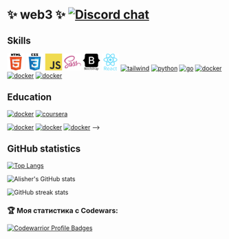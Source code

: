 # ✨ web3 ✨ [![Discord chat](https://img.shields.io/discord/846624424199061524.svg?logo=discord&style=flat)](https://discord.gg/dPpmfxdJGn)



## Skills

<p align="left">
  <a href="https://www.w3.org/html/" target="_blank" rel="noreferrer"><img src="https://raw.githubusercontent.com/devicons/devicon/master/icons/html5/html5-original-wordmark.svg" alt="html5" width="40" height="40"/></a>
  <a href="https://www.w3schools.com/css/" target="_blank" rel="noreferrer"><img src="https://raw.githubusercontent.com/devicons/devicon/master/icons/css3/css3-original-wordmark.svg" alt="css3" width="40" height="40"/></a>
  <a href="https://developer.mozilla.org/en-US/docs/Web/JavaScript" target="_blank" rel="noreferrer"><img src="https://raw.githubusercontent.com/devicons/devicon/master/icons/javascript/javascript-original.svg" alt="javascript" width="40" height="40"/></a>
  <a href="https://sass-lang.com" target="_blank" rel="noreferrer"><img src="https://raw.githubusercontent.com/devicons/devicon/master/icons/sass/sass-original.svg" alt="sass" width="40" height="40"/></a>
  <a href="https://getbootstrap.com" target="_blank" rel="noreferrer"><img src="https://raw.githubusercontent.com/devicons/devicon/master/icons/bootstrap/bootstrap-plain-wordmark.svg" alt="bootstrap" width="40" height="40"/></a>
  <a href="https://reactjs.org/" target="_blank" rel="noreferrer"><img src="https://raw.githubusercontent.com/devicons/devicon/master/icons/react/react-original-wordmark.svg" alt="react" width="40" height="40"/></a>
  <a href="https://tailwindcss.com/" target="_blank" rel="noreferrer"><img src="https://www.vectorlogo.zone/logos/tailwindcss/tailwindcss-icon.svg" alt="tailwind" width="40" height="40"/></a>
  <a href="https://python.org" target="_blank" rel="noreferrer"><img src="https://www.vectorlogo.zone/logos/python/python-icon.svg" alt="python" width="40" height="40"/></a>
  <a href="https://go.dev" target="_blank" rel="noreferrer"><img src="https://www.vectorlogo.zone/logos/golang/golang-icon.svg" alt="go" width="40" height="40"/></a>
  <a href="https://docker.com" target="_blank" rel="noreferrer"><img src="https://www.vectorlogo.zone/logos/docker/docker-icon.svg" alt="docker" width="40" height="40"/></a>
  <a href="https://jupyter.com" target="_blank" rel="noreferrer"><img src="https://www.vectorlogo.zone/logos/jupyter/jupyter-icon.svg" alt="docker" width="40" height="40"/></a>
  <a href="https://mysql.com" target="_blank" rel="noreferrer"><img src="https://www.vectorlogo.zone/logos/mysql/mysql-icon.svg" alt="docker" width="40" height="40"/></a>
  
## Education  
  <a href="https://www.sololearn.com/profile/14589513" target="_blank" rel="noreferrer"><img src="https://user-images.githubusercontent.com/85949077/209679170-ea4545b5-727c-461b-a757-d1aac012b69b.png" alt="docker" width="40" height="40"/></a>
  <a href="https://www.coursera.org/user/de1e7c9864e95dd6cdd1aba6b0aa3329" target="_blank" rel="noreferrer"><img src="https://img.shields.io/badge/Coursera-0056D2?style=for-the-badge&logo=Coursera&logoColor=white" alt="coursera"/></a>

  <!--
  <!--
  https://img.shields.io/badge/Duolingo-58CC02?style=for-the-badge&logo=Duolingo&logoColor=white
  
  -->
  <a href="https://" target="_blank" rel="noreferrer"><img src="https://www.vectorlogo.zone/logos//-icon.svg" alt="docker" width="40" height="40"/></a>
  <a href="https://" target="_blank" rel="noreferrer"><img src="https://www.vectorlogo.zone/logos//-icon.svg" alt="docker" width="40" height="40"/></a>
  <a href="https://" target="_blank" rel="noreferrer"><img src="https://www.vectorlogo.zone/logos//-icon.svg" alt="docker" width="40" height="40"/></a>
  -->
</p>

 


## GitHub statistics

[![Top Langs](https://github-readme-stats.vercel.app/api/top-langs/?username=Alisherweb3&theme=dark)](https://github.com/anuraghazra/github-readme-stats)

![Alisher's GitHub stats](https://github-readme-stats.vercel.app/api?username=Alisherweb3&show_icons=true&theme=dark&count_private=true)  

![GitHub streak stats](https://github-readme-streak-stats.herokuapp.com/?user=alisherweb3&theme=dark)  

### 🏆 Моя статистика с Codewars:
[![Codewarrior Profile Badges](https://www.codewars.com/users/alisherweb3/badges/large)](https://www.codewars.com/users/alisherweb3)

